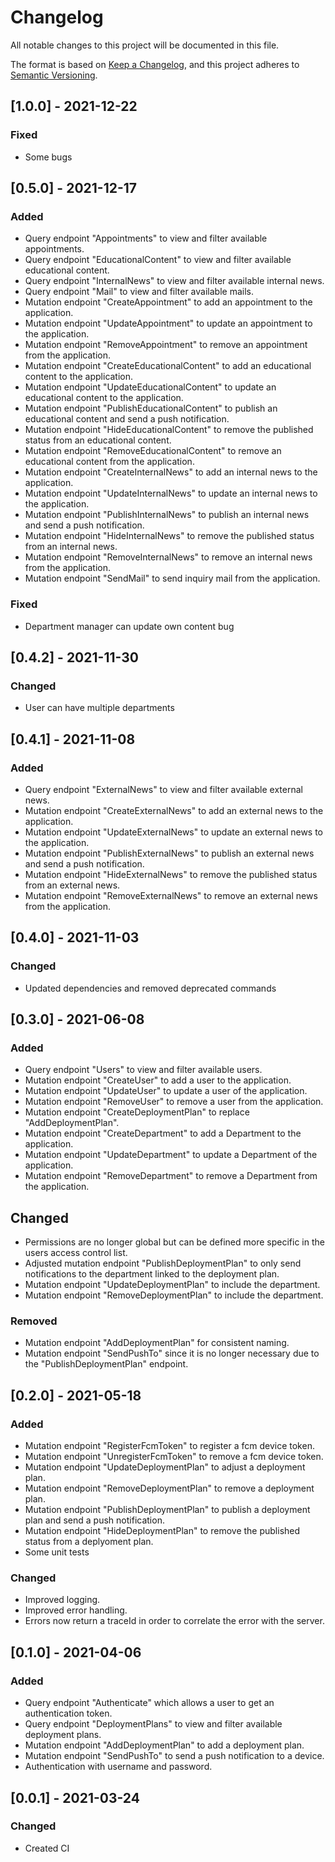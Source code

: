# Changelog
All notable changes to this project will be documented in this file.

The format is based on [Keep a Changelog](https://keepachangelog.com/en/1.0.0/),
and this project adheres to [Semantic Versioning](https://semver.org/spec/v2.0.0.html).

## [1.0.0] - 2021-12-22
### Fixed
- Some bugs

## [0.5.0] - 2021-12-17
### Added
- Query endpoint "Appointments" to view and filter available appointments.
- Query endpoint "EducationalContent" to view and filter available educational content.
- Query endpoint "InternalNews" to view and filter available internal news.
- Query endpoint "Mail" to view and filter available mails.
- Mutation endpoint "CreateAppointment" to add an appointment to the application.
- Mutation endpoint "UpdateAppointment" to update an appointment to the application.
- Mutation endpoint "RemoveAppointment" to remove an appointment from the application.
- Mutation endpoint "CreateEducationalContent" to add an educational content to the application.
- Mutation endpoint "UpdateEducationalContent" to update an educational content to the application.
- Mutation endpoint "PublishEducationalContent" to publish an educational content and send a push notification.
- Mutation endpoint "HideEducationalContent" to remove the published status from an educational content.
- Mutation endpoint "RemoveEducationalContent" to remove an educational content from the application.
- Mutation endpoint "CreateInternalNews" to add an internal news to the application.
- Mutation endpoint "UpdateInternalNews" to update an internal news to the application.
- Mutation endpoint "PublishInternalNews" to publish an internal news and send a push notification.
- Mutation endpoint "HideInternalNews" to remove the published status from an internal news.
- Mutation endpoint "RemoveInternalNews" to remove an internal news from the application.
- Mutation endpoint "SendMail" to send inquiry mail from the application.

### Fixed
- Department manager can update own content bug

## [0.4.2] - 2021-11-30
### Changed
- User can have multiple departments

## [0.4.1] - 2021-11-08
### Added
- Query endpoint "ExternalNews" to view and filter available external news.
- Mutation endpoint "CreateExternalNews" to add an external news to the application.
- Mutation endpoint "UpdateExternalNews" to update an external news to the application.
- Mutation endpoint "PublishExternalNews" to publish an external news and send a push notification.
- Mutation endpoint "HideExternalNews" to remove the published status from an external news.
- Mutation endpoint "RemoveExternalNews" to remove an external news from the application.

## [0.4.0] - 2021-11-03
### Changed
- Updated dependencies and removed deprecated commands

## [0.3.0] - 2021-06-08
### Added
- Query endpoint "Users" to view and filter available users.
- Mutation endpoint "CreateUser" to add a user to the application.
- Mutation endpoint "UpdateUser" to update a user of the application.
- Mutation endpoint "RemoveUser" to remove a user from the application.
- Mutation endpoint "CreateDeploymentPlan" to replace "AddDeploymentPlan".
- Mutation endpoint "CreateDepartment" to add a Department to the application.
- Mutation endpoint "UpdateDepartment" to update a Department of the application.
- Mutation endpoint "RemoveDepartment" to remove a Department from the application.

## Changed
- Permissions are no longer global but can be defined more specific in the users access control list.
- Adjusted mutation endpoint "PublishDeploymentPlan" to only send notifications to the department linked to the deployment plan.
- Mutation endpoint "UpdateDeploymentPlan" to include the department.
- Mutation endpoint "RemoveDeploymentPlan" to include the department.

### Removed
- Mutation endpoint "AddDeploymentPlan" for consistent naming.
- Mutation endpoint "SendPushTo" since it is no longer necessary due to the "PublishDeploymentPlan" endpoint.

## [0.2.0] - 2021-05-18
### Added
- Mutation endpoint "RegisterFcmToken" to register a fcm device token.
- Mutation endpoint "UnregisterFcmToken" to remove a fcm device token.
- Mutation endpoint "UpdateDeploymentPlan" to adjust a deployment plan.
- Mutation endpoint "RemoveDeploymentPlan" to remove a deployment plan.
- Mutation endpoint "PublishDeploymentPlan" to publish a deployment plan and send a push notification.
- Mutation endpoint "HideDeploymentPlan" to remove the published status from a deplyoment plan.
- Some unit tests

### Changed
- Improved logging.
- Improved error handling.
- Errors now return a traceId in order to correlate the error with the server.

## [0.1.0] - 2021-04-06
### Added
- Query endpoint "Authenticate" which allows a user to get an authentication token.
- Query endpoint "DeploymentPlans" to view and filter available deployment plans.
- Mutation endpoint "AddDeploymentPlan" to add a deployment plan.
- Mutation endpoint "SendPushTo" to send a push notification to a device.
- Authentication with username and password.

## [0.0.1] - 2021-03-24
### Changed
- Created CI
